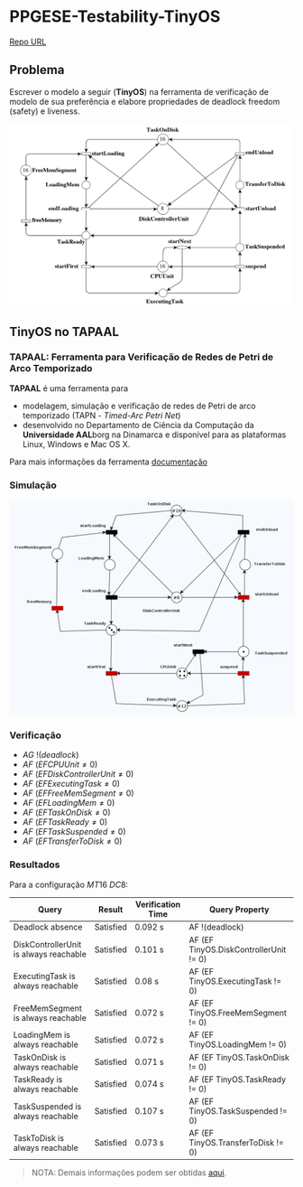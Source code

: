 # PPGESE-Testability-TinyOS

[Repo URL](https://github.com/claudiiolima/PPGESE-Testability-TinyOS "Repo URL")

## Problema

Escrever o modelo a seguir (**TinyOS**) na ferramenta de verificação de modelo de sua preferência e elabore propriedades de deadlock freedom (safety) e liveness.

![1694017745295](assets/tiny-os.png)

## TinyOS no TAPAAL

### TAPAAL: Ferramenta para Verificação de Redes de Petri de Arco Temporizado

**TAPAAL** é uma ferramenta para

* modelagem, simulação e verificação de redes de Petri de arco temporizado (TAPN - *Timed-Arc Petri Net*)
* desenvolvido no Departamento de Ciência da Computação da **Universidade AAL**borg na Dinamarca e disponível para as plataformas Linux, Windows e Mac OS X.

Para mais informações da ferramenta [documentação](https://www.tapaal.net/documentation/ "Documentação do usuário")

### Simulação

![img](assets/simulation.gif "Simulation")

### Verificação

* $AG~!(deadlock)$
* $AF~(EF CPUUnit \neq 0)$
* $AF~(EF DiskControllerUnit \neq 0)$
* $AF~(EF ExecutingTask \neq 0)$
* $AF~(EF FreeMemSegment \neq 0)$
* $AF~(EF LoadingMem \neq 0)$
* $AF~(EF TaskOnDisk \neq 0)$
* $AF~(EF TaskReady \neq 0)$
* $AF~(EF TaskSuspended \neq 0)$
* $AF~(EF TransferToDisk \neq 0)$

### Resultados

Para a configuração $MT16~DC8$:

| Query                                  | Result    | Verification Time | Query Property                         |
| -------------------------------------- | --------- | ----------------- | -------------------------------------- |
| Deadlock absence                       | Satisfied | 0.092 s           | AF !(deadlock)                         |
| DiskControllerUnit is always reachable | Satisfied | 0.101 s           | AF (EF TinyOS.DiskControllerUnit != 0) |
| ExecutingTask is always reachable      | Satisfied | 0.08 s            | AF (EF TinyOS.ExecutingTask != 0)      |
| FreeMemSegment is always reachable     | Satisfied | 0.072 s           | AF (EF TinyOS.FreeMemSegment != 0)     |
| LoadingMem is always reachable         | Satisfied | 0.072 s           | AF (EF TinyOS.LoadingMem != 0)         |
| TaskOnDisk is always reachable         | Satisfied | 0.071 s           | AF (EF TinyOS.TaskOnDisk != 0)         |
| TaskReady is always reachable          | Satisfied | 0.074 s           | AF (EF TinyOS.TaskReady != 0)          |
| TaskSuspended is always reachable      | Satisfied | 0.107 s           | AF (EF TinyOS.TaskSuspended != 0)      |
| TaskToDisk is always reachable         | Satisfied | 0.073 s           | AF (EF TinyOS.TransferToDisk != 0)     |

> NOTA: Demais informações podem ser obtidas [aqui](assets/TinyOS.pdf "TinyOS").
